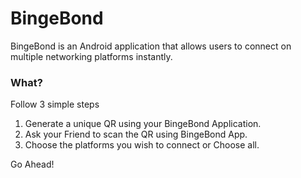 # BingeBond

BingeBond is an Android application that allows users to connect on multiple networking platforms instantly.

### What?

Follow 3 simple steps

1. Generate a unique QR using your BingeBond Application.
2. Ask your Friend to scan the QR using BingeBond App.
3. Choose the platforms you wish to connect or Choose all.

Go Ahead!
